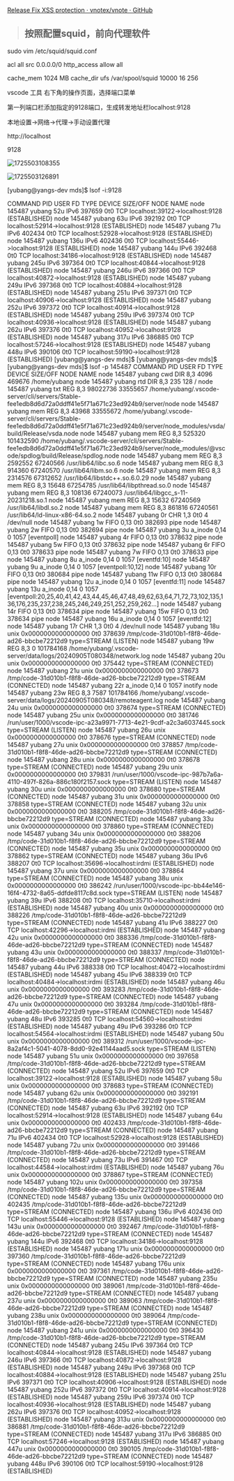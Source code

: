 [Release Fix XSS protection · vnotex/vnote · GitHub](https://github.com/vnotex/vnote/releases/tag/v3.18.2)

> ## 按照配置squid，前向代理软件

sudo vim  /etc/squid/squid.conf

acl all src 0.0.0.0/0
http_access allow all

cache_mem 1024 MB
cache_dir ufs /var/spool/squid 10000 16 256

vscode 工具  右下角的操作页面，选择端口菜单

第一列端口栏添加指定的9128端口，生成转发地址栏localhost:9128

本地设置->网络->代理->手动设置代理

http://localhost

9128

![1725503108355](image/net/1725503108355.png)


![1725503126891](image/net/1725503126891.png)

[yubang@yangs-dev mds]$ lsof -i:9128

COMMAND    PID   USER   FD   TYPE DEVICE SIZE/OFF NODE NAME
node    145487 yubang   52u  IPv6 397659      0t0  TCP localhost:39122->localhost:9128 (ESTABLISHED)
node    145487 yubang   63u  IPv6 392192      0t0  TCP localhost:52914->localhost:9128 (ESTABLISHED)
node    145487 yubang   71u  IPv6 402434      0t0  TCP localhost:52928->localhost:9128 (ESTABLISHED)
node    145487 yubang  136u  IPv6 402436      0t0  TCP localhost:55446->localhost:9128 (ESTABLISHED)
node    145487 yubang  144u  IPv6 392468      0t0  TCP localhost:34186->localhost:9128 (ESTABLISHED)
node    145487 yubang  245u  IPv6 397364      0t0  TCP localhost:40844->localhost:9128 (ESTABLISHED)
node    145487 yubang  246u  IPv6 397366      0t0  TCP localhost:40872->localhost:9128 (ESTABLISHED)
node    145487 yubang  249u  IPv6 397368      0t0  TCP localhost:40884->localhost:9128 (ESTABLISHED)
node    145487 yubang  251u  IPv6 397371      0t0  TCP localhost:40906->localhost:9128 (ESTABLISHED)
node    145487 yubang  252u  IPv6 397372      0t0  TCP localhost:40914->localhost:9128 (ESTABLISHED)
node    145487 yubang  259u  IPv6 397374      0t0  TCP localhost:40936->localhost:9128 (ESTABLISHED)
node    145487 yubang  262u  IPv6 397376      0t0  TCP localhost:40952->localhost:9128 (ESTABLISHED)
node    145487 yubang  317u  IPv6 386885      0t0  TCP localhost:57246->localhost:9128 (ESTABLISHED)
node    145487 yubang  448u  IPv6 390106      0t0  TCP localhost:59190->localhost:9128 (ESTABLISHED)
[yubang@yangs-dev mds]$
[yubang@yangs-dev mds]$
[yubang@yangs-dev mds]$ lsof -p 145487
COMMAND    PID   USER   FD      TYPE             DEVICE SIZE/OFF      NODE NAME
node    145487 yubang  cwd       DIR                8,3     4096    469676 /home/yubang
node    145487 yubang  rtd       DIR                8,3      235       128 /
node    145487 yubang  txt       REG                8,3 98022736  33555657 /home/yubang/.vscode-server/cli/servers/Stable-fee1edb8d6d72a0ddff41e5f71a671c23ed924b9/server/node
node    145487 yubang  mem       REG                8,3    43968  33555672 /home/yubang/.vscode-server/cli/servers/Stable-fee1edb8d6d72a0ddff41e5f71a671c23ed924b9/server/node_modules/vsda/build/Release/vsda.node
node    145487 yubang  mem       REG                8,3   525320 101432590 /home/yubang/.vscode-server/cli/servers/Stable-fee1edb8d6d72a0ddff41e5f71a671c23ed924b9/server/node_modules/@vscode/spdlog/build/Release/spdlog.node
node    145487 yubang  mem       REG                8,3  2592552  67240566 /usr/lib64/libc.so.6
node    145487 yubang  mem       REG                8,3   914360  67240570 /usr/lib64/libm.so.6
node    145487 yubang  mem       REG                8,3  2314576  67312652 /usr/lib64/libstdc++.so.6.0.29
node    145487 yubang  mem       REG                8,3    15648  67254785 /usr/lib64/libpthread.so.0
node    145487 yubang  mem       REG                8,3   108136  67240073 /usr/lib64/libgcc_s-11-20231218.so.1
node    145487 yubang  mem       REG                8,3    15632  67240569 /usr/lib64/libdl.so.2
node    145487 yubang  mem       REG                8,3   861816  67240561 /usr/lib64/ld-linux-x86-64.so.2
node    145487 yubang    0r      CHR                1,3      0t0         4 /dev/null
node    145487 yubang    1w     FIFO               0,13      0t0    382693 pipe
node    145487 yubang    2w     FIFO               0,13      0t0    382694 pipe
node    145487 yubang    3u  a_inode               0,14        0      1057 [eventpoll]
node    145487 yubang    4r     FIFO               0,13      0t0    378632 pipe
node    145487 yubang    5w     FIFO               0,13      0t0    378632 pipe
node    145487 yubang    6r     FIFO               0,13      0t0    378633 pipe
node    145487 yubang    7w     FIFO               0,13      0t0    378633 pipe
node    145487 yubang    8u  a_inode               0,14        0      1057 [eventfd:10]
node    145487 yubang    9u  a_inode               0,14        0      1057 [eventpoll:10,12]
node    145487 yubang   10r     FIFO               0,13      0t0    380684 pipe
node    145487 yubang   11w     FIFO               0,13      0t0    380684 pipe
node    145487 yubang   12u  a_inode               0,14        0      1057 [eventfd:11]
node    145487 yubang   13u  a_inode               0,14        0      1057 [eventpoll:20,25,40,41,42,43,44,45,46,47,48,49,62,63,64,71,72,73,102,135,136,176,235,237,238,245,246,249,251,252,259,262...]
node    145487 yubang   14r     FIFO               0,13      0t0    378634 pipe
node    145487 yubang   15w     FIFO               0,13      0t0    378634 pipe
node    145487 yubang   16u  a_inode               0,14        0      1057 [eventfd:12]
node    145487 yubang   17r      CHR                1,3      0t0         4 /dev/null
node    145487 yubang   18u     unix 0x0000000000000000      0t0    378639 /tmp/code-31d010b1-f8f8-46de-ad26-bbcbe72212d9 type=STREAM (LISTEN)
node    145487 yubang   19w      REG                8,3        0 101784168 /home/yubang/.vscode-server/data/logs/20240905T080348/network.log
node    145487 yubang   20u     unix 0x0000000000000000      0t0    375442 type=STREAM (CONNECTED)
node    145487 yubang   21u     unix 0x0000000000000000      0t0    378673 /tmp/code-31d010b1-f8f8-46de-ad26-bbcbe72212d9 type=STREAM (CONNECTED)
node    145487 yubang   22r  a_inode               0,14        0      1057 inotify
node    145487 yubang   23w      REG                8,3     7587 101784166 /home/yubang/.vscode-server/data/logs/20240905T080348/remoteagent.log
node    145487 yubang   24u     unix 0x0000000000000000      0t0    378674 type=STREAM (CONNECTED)
node    145487 yubang   25u     unix 0x0000000000000000      0t0    381746 /run/user/1000/vscode-ipc-a23a9971-7713-4e21-9cdf-a2c3a6037445.sock type=STREAM (LISTEN)
node    145487 yubang   26u     unix 0x0000000000000000      0t0    378676 type=STREAM (CONNECTED)
node    145487 yubang   27u     unix 0x0000000000000000      0t0    378857 /tmp/code-31d010b1-f8f8-46de-ad26-bbcbe72212d9 type=STREAM (CONNECTED)
node    145487 yubang   28u     unix 0x0000000000000000      0t0    378678 type=STREAM (CONNECTED)
node    145487 yubang   29u     unix 0x0000000000000000      0t0    379831 /run/user/1000/vscode-ipc-987b7a6a-4110-497f-826a-886c180f2157.sock type=STREAM (LISTEN)
node    145487 yubang   30u     unix 0x0000000000000000      0t0    378680 type=STREAM (CONNECTED)
node    145487 yubang   31u     unix 0x0000000000000000      0t0    378858 type=STREAM (CONNECTED)
node    145487 yubang   32u     unix 0x0000000000000000      0t0    388205 /tmp/code-31d010b1-f8f8-46de-ad26-bbcbe72212d9 type=STREAM (CONNECTED)
node    145487 yubang   33u     unix 0x0000000000000000      0t0    378860 type=STREAM (CONNECTED)
node    145487 yubang   34u     unix 0x0000000000000000      0t0    388206 /tmp/code-31d010b1-f8f8-46de-ad26-bbcbe72212d9 type=STREAM (CONNECTED)
node    145487 yubang   35u     unix 0x0000000000000000      0t0    378862 type=STREAM (CONNECTED)
node    145487 yubang   36u     IPv6             388207      0t0       TCP localhost:35696->localhost:irdmi (ESTABLISHED)
node    145487 yubang   37u     unix 0x0000000000000000      0t0    378864 type=STREAM (CONNECTED)
node    145487 yubang   38u     unix 0x0000000000000000      0t0    386242 /run/user/1000/vscode-ipc-bb44e146-16f4-4732-8a65-ddfde8117c8d.sock type=STREAM (LISTEN)
node    145487 yubang   39u     IPv6             388208      0t0       TCP localhost:35710->localhost:irdmi (ESTABLISHED)
node    145487 yubang   40u     unix 0x0000000000000000      0t0    388226 /tmp/code-31d010b1-f8f8-46de-ad26-bbcbe72212d9 type=STREAM (CONNECTED)
node    145487 yubang   41u     IPv6             388227      0t0       TCP localhost:42296->localhost:irdmi (ESTABLISHED)
node    145487 yubang   42u     unix 0x0000000000000000      0t0    388336 /tmp/code-31d010b1-f8f8-46de-ad26-bbcbe72212d9 type=STREAM (CONNECTED)
node    145487 yubang   43u     unix 0x0000000000000000      0t0    388337 /tmp/code-31d010b1-f8f8-46de-ad26-bbcbe72212d9 type=STREAM (CONNECTED)
node    145487 yubang   44u     IPv6             388338      0t0       TCP localhost:40472->localhost:irdmi (ESTABLISHED)
node    145487 yubang   45u     IPv6             388339      0t0       TCP localhost:40484->localhost:irdmi (ESTABLISHED)
node    145487 yubang   46u     unix 0x0000000000000000      0t0    393283 /tmp/code-31d010b1-f8f8-46de-ad26-bbcbe72212d9 type=STREAM (CONNECTED)
node    145487 yubang   47u     unix 0x0000000000000000      0t0    393284 /tmp/code-31d010b1-f8f8-46de-ad26-bbcbe72212d9 type=STREAM (CONNECTED)
node    145487 yubang   48u     IPv6             393285      0t0       TCP localhost:54560->localhost:irdmi (ESTABLISHED)
node    145487 yubang   49u     IPv6             393286      0t0       TCP localhost:54564->localhost:irdmi (ESTABLISHED)
node    145487 yubang   50u     unix 0x0000000000000000      0t0    389312 /run/user/1000/vscode-ipc-8a2af4c1-5041-4078-8dd0-92e41144aad5.sock type=STREAM (LISTEN)
node    145487 yubang   51u     unix 0x0000000000000000      0t0    397658 /tmp/code-31d010b1-f8f8-46de-ad26-bbcbe72212d9 type=STREAM (CONNECTED)
node    145487 yubang   52u     IPv6             397659      0t0       TCP localhost:39122->localhost:9128 (ESTABLISHED)
node    145487 yubang   58u     unix 0x0000000000000000      0t0    378683 type=STREAM (CONNECTED)
node    145487 yubang   62u     unix 0x0000000000000000      0t0    392191 /tmp/code-31d010b1-f8f8-46de-ad26-bbcbe72212d9 type=STREAM (CONNECTED)
node    145487 yubang   63u     IPv6             392192      0t0       TCP localhost:52914->localhost:9128 (ESTABLISHED)
node    145487 yubang   64u     unix 0x0000000000000000      0t0    402433 /tmp/code-31d010b1-f8f8-46de-ad26-bbcbe72212d9 type=STREAM (CONNECTED)
node    145487 yubang   71u     IPv6             402434      0t0       TCP localhost:52928->localhost:9128 (ESTABLISHED)
node    145487 yubang   72u     unix 0x0000000000000000      0t0    391466 /tmp/code-31d010b1-f8f8-46de-ad26-bbcbe72212d9 type=STREAM (CONNECTED)
node    145487 yubang   73u     IPv6             391467      0t0       TCP localhost:44584->localhost:irdmi (ESTABLISHED)
node    145487 yubang   76u     unix 0x0000000000000000      0t0    378867 type=STREAM (CONNECTED)
node    145487 yubang  102u     unix 0x0000000000000000      0t0    397358 /tmp/code-31d010b1-f8f8-46de-ad26-bbcbe72212d9 type=STREAM (CONNECTED)
node    145487 yubang  135u     unix 0x0000000000000000      0t0    402435 /tmp/code-31d010b1-f8f8-46de-ad26-bbcbe72212d9 type=STREAM (CONNECTED)
node    145487 yubang  136u     IPv6             402436      0t0       TCP localhost:55446->localhost:9128 (ESTABLISHED)
node    145487 yubang  143u     unix 0x0000000000000000      0t0    392467 /tmp/code-31d010b1-f8f8-46de-ad26-bbcbe72212d9 type=STREAM (CONNECTED)
node    145487 yubang  144u     IPv6             392468      0t0       TCP localhost:34186->localhost:9128 (ESTABLISHED)
node    145487 yubang  171u     unix 0x0000000000000000      0t0    397360 /tmp/code-31d010b1-f8f8-46de-ad26-bbcbe72212d9 type=STREAM (CONNECTED)
node    145487 yubang  176u     unix 0x0000000000000000      0t0    397361 /tmp/code-31d010b1-f8f8-46de-ad26-bbcbe72212d9 type=STREAM (CONNECTED)
node    145487 yubang  235u     unix 0x0000000000000000      0t0    389061 /tmp/code-31d010b1-f8f8-46de-ad26-bbcbe72212d9 type=STREAM (CONNECTED)
node    145487 yubang  237u     unix 0x0000000000000000      0t0    389063 /tmp/code-31d010b1-f8f8-46de-ad26-bbcbe72212d9 type=STREAM (CONNECTED)
node    145487 yubang  238u     unix 0x0000000000000000      0t0    389064 /tmp/code-31d010b1-f8f8-46de-ad26-bbcbe72212d9 type=STREAM (CONNECTED)
node    145487 yubang  241u     unix 0x0000000000000000      0t0    396430 /tmp/code-31d010b1-f8f8-46de-ad26-bbcbe72212d9 type=STREAM (CONNECTED)
node    145487 yubang  245u     IPv6             397364      0t0       TCP localhost:40844->localhost:9128 (ESTABLISHED)
node    145487 yubang  246u     IPv6             397366      0t0       TCP localhost:40872->localhost:9128 (ESTABLISHED)
node    145487 yubang  249u     IPv6             397368      0t0       TCP localhost:40884->localhost:9128 (ESTABLISHED)
node    145487 yubang  251u     IPv6             397371      0t0       TCP localhost:40906->localhost:9128 (ESTABLISHED)
node    145487 yubang  252u     IPv6             397372      0t0       TCP localhost:40914->localhost:9128 (ESTABLISHED)
node    145487 yubang  259u     IPv6             397374      0t0       TCP localhost:40936->localhost:9128 (ESTABLISHED)
node    145487 yubang  262u     IPv6             397376      0t0       TCP localhost:40952->localhost:9128 (ESTABLISHED)
node    145487 yubang  313u     unix 0x0000000000000000      0t0    386881 /tmp/code-31d010b1-f8f8-46de-ad26-bbcbe72212d9 type=STREAM (CONNECTED)
node    145487 yubang  317u     IPv6             386885      0t0       TCP localhost:57246->localhost:9128 (ESTABLISHED)
node    145487 yubang  447u     unix 0x0000000000000000      0t0    390105 /tmp/code-31d010b1-f8f8-46de-ad26-bbcbe72212d9 type=STREAM (CONNECTED)
node    145487 yubang  448u     IPv6             390106      0t0       TCP localhost:59190->localhost:9128 (ESTABLISHED)
